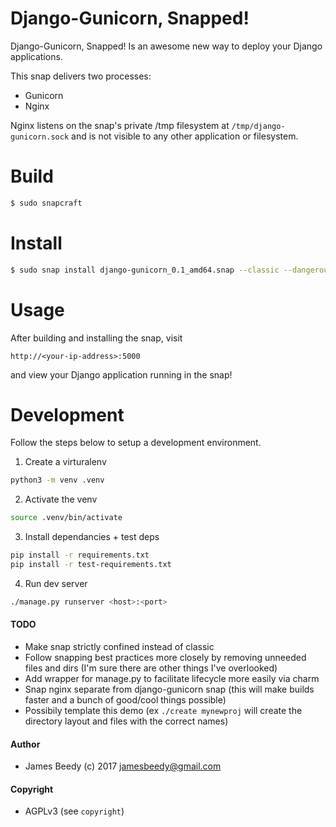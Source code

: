 # Django-Gunicorn, Snapped!

Django-Gunicorn, Snapped! Is an awesome new way to deploy your Django applications.


This snap delivers two processes:
* Gunicorn
* Nginx

Nginx listens on the snap's private /tmp filesystem at `/tmp/django-gunicorn.sock` and is not visible to any other application or filesystem.


# Build
```bash
$ sudo snapcraft
```

# Install
```bash
$ sudo snap install django-gunicorn_0.1_amd64.snap --classic --dangerous
```

# Usage
After building and installing the snap, visit
```
http://<your-ip-address>:5000
```
and view your Django application running in the snap!

# Development
Follow the steps below to setup a development environment.

1. Create a virturalenv
```bash
python3 -m venv .venv
```
2. Activate the venv
```bash
source .venv/bin/activate
```
3. Install dependancies + test deps
```bash
pip install -r requirements.txt
pip install -r test-requirements.txt

```
4. Run dev server
```bash
./manage.py runserver <host>:<port>
```


#### TODO
* Make snap strictly confined instead of classic
* Follow snapping best practices more closely by removing unneeded files and dirs (I'm sure there are other things I've overlooked)
* Add wrapper for manage.py to facilitate lifecycle more easily via charm
* Snap nginx separate from django-gunicorn snap (this will make builds faster and a bunch of good/cool things possible)
* Possibily template this demo (ex `./create mynewproj` will create the directory layout and files with the correct names)


#### Author
* James Beedy (c) 2017 <jamesbeedy@gmail.com>

#### Copyright
* AGPLv3 (see `copyright`)
